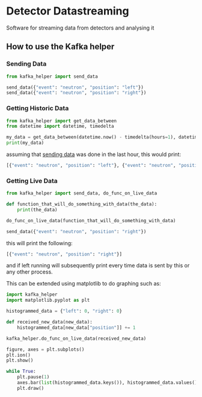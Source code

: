 # Detector Datastreaming
Software for streaming data from detectors and analysing it 

## How to use the Kafka helper

### Sending Data

```python
from kafka_helper import send_data

send_data({"event": "neutron", "position": "left"}) 
send_data({"event": "neutron", "position": "right"}) 
```

### Getting Historic Data

```python
from kafka_helper import get_data_between
from datetime import datetime, timedelta

my_data = get_data_between(datetime.now() - timedelta(hours=1), datetime.now())
print(my_data) 
```

assuming that [sending data](#sending-data) was done in the last hour, this would print:
```python
[{"event": "neutron", "position": "left"}, {"event": "neutron", "position": "right"}]
```

### Getting Live Data
```python
from kafka_helper import send_data, do_func_on_live_data

def function_that_will_do_something_with_data(the_data):
    print(the_data)

do_func_on_live_data(function_that_will_do_something_with_data)

send_data({"event": "neutron", "position": "right"}) 
```

this will print the following:

```python
[{"event": "neutron", "position": "right"}]
```

and if left running will subsequently print every time data is sent by this or any other process.

This can be extended using matplotlib to do graphing such as:

```python
import kafka_helper
import matplotlib.pyplot as plt

histogrammed_data = {"left": 0, "right": 0}

def received_new_data(new_data):
    histogrammed_data[new_data["position"]] += 1

kafka_helper.do_func_on_live_data(received_new_data)

figure, axes = plt.subplots()
plt.ion()
plt.show()

while True:
    plt.pause(1)
    axes.bar(list(histogrammed_data.keys()), histogrammed_data.values())
    plt.draw()
```
